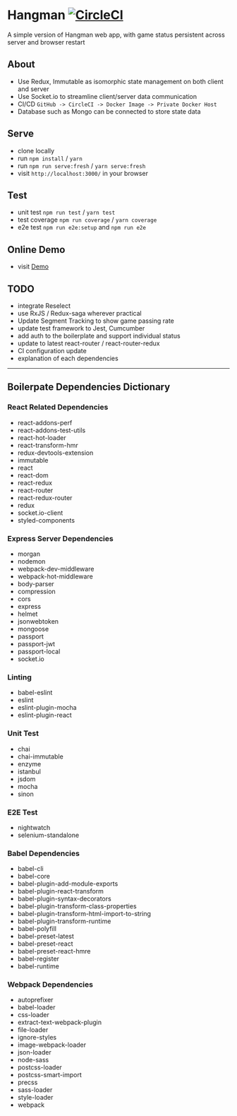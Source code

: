 # Hangman [![CircleCI](https://circleci.com/gh/zhenyulin/hangman.svg?style=svg)](https://circleci.com/gh/zhenyulin/hangman)

A simple version of Hangman web app, with game status persistent across server and browser restart

## About

 * Use Redux, Immutable as isomorphic state management on both client and server
 * Use Socket.io to streamline client/server data communication
 * CI/CD `GitHub -> CircleCI -> Docker Image -> Private Docker Host`
 * Database such as Mongo can be connected to store state data

## Serve

 * clone locally
 * run `npm install` / `yarn`
 * run `npm run serve:fresh` / `yarn serve:fresh`
 * visit `http://localhost:3000/` in your browser

## Test

 * unit test `npm run test` / `yarn test`
 * test coverage `npm run coverage` / `yarn coverage`
 * e2e test `npm run e2e:setup` and `npm run e2e`

## Online Demo

 * visit [Demo](http://elitir.com:3456/)

## TODO
 * integrate Reselect
 * use RxJS / Redux-saga wherever practical
 * Update Segment Tracking to show game passing rate
 * update test framework to Jest, Cumcumber
 * add auth to the boilerplate and support individual status
 * update to latest react-router / react-router-redux
 * CI configuration update
 * explanation of each dependencies

---


## Boilerpate Dependencies Dictionary


### React Related Dependencies
 * react-addons-perf
 * react-addons-test-utils
 * react-hot-loader
 * react-transform-hmr
 * redux-devtools-extension
 * immutable
 * react
 * react-dom
 * react-redux
 * react-router
 * react-redux-router
 * redux
 * socket.io-client
 * styled-components

### Express Server Dependencies
 * morgan
 * nodemon
 * webpack-dev-middleware
 * webpack-hot-middleware
 * body-parser
 * compression
 * cors
 * express
 * helmet
 * jsonwebtoken
 * mongoose
 * passport
 * passport-jwt
 * passport-local
 * socket.io

### Linting
 * babel-eslint
 * eslint
 * eslint-plugin-mocha
 * eslint-plugin-react

### Unit Test
 * chai
 * chai-immutable
 * enzyme
 * istanbul
 * jsdom
 * mocha
 * sinon

### E2E Test
 * nightwatch
 * selenium-standalone

### Babel Dependencies
 * babel-cli
 * babel-core
 * babel-plugin-add-module-exports
 * babel-plugin-react-transform
 * babel-plugin-syntax-decorators
 * babel-plugin-transform-class-properties
 * babel-plugin-transform-html-import-to-string
 * babel-plugin-transform-runtime
 * babel-polyfill
 * babel-preset-latest
 * babel-preset-react
 * babel-preset-react-hmre
 * babel-register
 * babel-runtime


### Webpack Dependencies
 * autoprefixer
 * babel-loader
 * css-loader
 * extract-text-webpack-plugin
 * file-loader
 * ignore-styles
 * image-webpack-loader
 * json-loader
 * node-sass
 * postcss-loader
 * postcss-smart-import
 * precss
 * sass-loader
 * style-loader
 * webpack